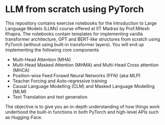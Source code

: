 # LLM from scratch using PyTorch
This repository contains exercise notebooks for the Introduction to Large Language Models (LLMs) course offered at IIT Madras by Prof.Mitesh Khapra. The notebooks contain templates for implementing vanilla transformer architecture, GPT and BERT-like structures from scratch using PyTorch (without using built-in transformer layers). You will end up implementing the following core components 
* Multi-Head Attention (MHA)
* Multi-Head Masked Attention (MHMA) and Multi-Head Cross attention (MHCA)
* Position-wise Feed Forawd Neural Networks (FFN) (aka MLP)
* Teacher Forcing and Auto-regressive training
* Causal Language Modelling (CLM) and Masked Language Modelling (MLM)
* Text Translation and text generation

The objective is to give you an in-depth understanding of how things work underhood the built-in functions in both PyTorch and high-level APIs such as Hugging-Face. 
